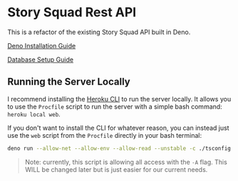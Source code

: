 # Story Squad Rest API

This is a refactor of the existing Story Squad API built in Deno.

[Deno Installation Guide](./docs/DenoSetup.md)

[Database Setup Guide](./docs/DBSetup.md)

## Running the Server Locally

I recommend installing the [Heroku CLI](https://devcenter.heroku.com/articles/heroku-cli) to run the server locally. It allows you to use the `Procfile` script to run the server with a simple bash command: `heroku local web`.

If you don't want to install the CLI for whatever reason, you can instead just use the `web` script from the `Procfile` directly in your bash terminal:

```bash
deno run --allow-net --allow-env --allow-read --unstable -c ./tsconfig.json src/app.ts
```

> Note: currently, this script is allowing all access with the `-A` flag. This WILL be changed later but is just easier for our current needs.
